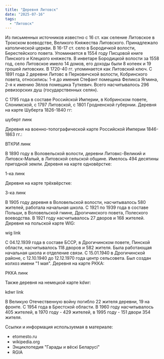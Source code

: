 ```yaml
---
title: "Деревня Литовск"
date: "2025-07-16"
tags: 
  - "Литовск"
---
```


Из письменных источников известно с 16 ст. как селение Литовское в Трокском воеводстве, Великого Княжества Литовского. Принадлежало католической церкви. В 16-17 ст. село в Бородичкой волости, Берестейского повета. Упоминается в 1554 году Писцовой книге Пинского и Клецкого княжеств. В инветаре Бородицкой волости за 1558 год, село Литовское имело 14 домов, его доходы были 8 копеек и 19 грошей литовских. В 1720-40 гг. упоминается как Литовский ключ. С 1891 года 2 деревни Литовс в Перковичской волости, Кобринского повета, относились: 1-я до имения Стефант помещика Феликса Ягмина, 2-я к имению Зёлов помещика Туткевич. Всего насчитывалось 296 ревизорских душ (государственных селян).

С 1795 года в составе Российской Империи, в Кобринском повете, Слонимской, с 1797 Литовской, с 1801 Гродненской губернии. Деревня на карте Шуберта 1826-1840 гг:

шуберт линк

Деревня на военно-топографической карте Российской Империи 1846-1863 гг.:

ВТКРИ линк

В 1890 году в Воловельской волости, деревни Литовкс-Великий и Литовск-Малый, в Литовской сельской общине. Имелось 494 десятины пригодной земли. Деревня на карте одновёрстке:

1-ка линк

Деревня на карте трёхвёрстке:

3-ка линк

В 1905 году деревня в Воловельской волости, насчитывалось 580 жителей, работала начальная школа. 
С 1921 по 1939 года в составе Польши, в Воловельской гмине, Дрогичинского повета, Полеского воеводства. В 1921 году насчитывалось 27 дворов и 168 жителей. Деревня на польской карте WIG:

wig link

С 04.12.1939 года в составе БССР, в Дрогичинском повете, Пинской области, насчитывалось 118 дворов и 582 жителя. Была работающая начальная школа и отделение связи. С 15.01.1940 в Дрогичинской районе, с 12.10.1940 до 12.12.1970 года центр сельсовета. Был создан колхоз имени "1 мая". Деревня на карте РККА:

РККА линк

Также деревня на немецкой карте kdwr:

kdwr link

В Великую Отечественную войну погибло 22 жителя деревни, 19 на фронте. С 1954 года в Брестской области. В 1960 году насчитывалось 405 жителей, в 1970 году - 429 жителей, в 1995 году - 151 двори 354 жителя.

Ссылки и информация используемая в материале:
- etomesto.ru
- wikipedia.org
- Энциклопедия "Гарады и вёскi Беларусi"
- RGIA
